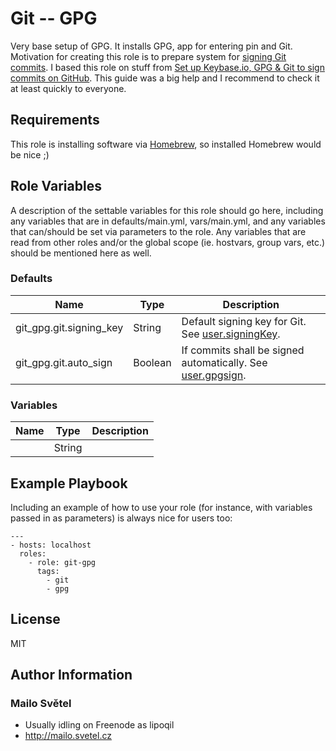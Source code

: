 # Git -- GPG

Very base setup of GPG. It installs GPG, app for entering pin and Git. Motivation for creating this role is to prepare system for [signing Git commits](https://help.github.com/articles/signing-commits-using-gpg/). I based this role on stuff from [Set up Keybase.io, GPG & Git to sign commits on GitHub](https://github.com/pstadler/keybase-gpg-github). This guide was a big help and I recommend to check it at least quickly to everyone.

## Requirements

This role is installing software via [Homebrew](https://brew.sh), so installed Homebrew would be nice ;)

## Role Variables

A description of the settable variables for this role should go here, including any variables that are in defaults/main.yml, vars/main.yml, and any variables that can/should be set via parameters to the role. Any variables that are read from other roles and/or the global scope (ie. hostvars, group vars, etc.) should be mentioned here as well.

### Defaults

|             Name          |   Type  |   Description                                                                                                                                  |
|---------------------------|---------|------------------------------------------------------------------------------------------------------------------------------------------------|
| git_gpg.git.signing_key   | String  | Default signing key for Git. See [user.signingKey](https://git-scm.com/docs/git-config#git-config-usersigningKey).                             |
| git_gpg.git.auto_sign     | Boolean | If commits shall be signed automatically. See [user.gpgsign](https://git-scm.com/docs/git-config#Documentation/git-config.txt-commitgpgSign).  |

### Variables

|             Name          |  Type  |   Description                                                                                                       |
|---------------------------|--------|---------------------------------------------------------------------------------------------------------------------|
|                           | String |                                                                                                                     |

## Example Playbook

Including an example of how to use your role (for instance, with variables passed in as parameters) is always nice for users too:

    ---
    - hosts: localhost
      roles:
        - role: git-gpg
          tags:
            - git
            - gpg

## License

MIT

## Author Information

### Mailo Světel

- Usually idling on Freenode as lipoqil
- http://mailo.svetel.cz
